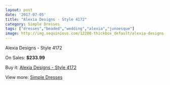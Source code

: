 ```yaml
---
layout: post
date: '2017-07-05'
title: "Alexia Designs - Style 4172"
category: Simple Dresses
tags: ["dresses","beaded","wedding","alexia","junoesque"]
image: http://img.sequinious.com/12200-thickbox_default/alexia-designs-style-4172.jpg
---
```

Alexia Designs - Style 4172

On Sales: **$233.99**
<a href="https://www.sequinious.com/simple-dresses/5706-alexia-designs-style-4172.html"><amp-img layout="responsive" width="600" height="600" src="//img.sequinious.com/12200-thickbox_default/alexia-designs-style-4172.jpg" alt="Alexia Designs - Style 4172 0" /></a>

Buy it: [Alexia Designs - Style 4172](https://www.sequinious.com/simple-dresses/5706-alexia-designs-style-4172.html "Alexia Designs - Style 4172")

View more: [Simple Dresses](https://www.sequinious.com/5-simple-dresses "Simple Dresses")